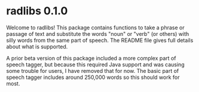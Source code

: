 # radlibs 0.1.0

Welcome to radlibs! This package contains functions to take a phrase or passage of text and substitute
the words "noun" or "verb" (or others) with silly words from the same part of speech. The README file
gives full details about what is supported.

A prior beta version of this package included a more complex part of speech tagger, but because this 
required Java support and was causing some trouble for users, I have removed that for now. The basic 
part of speech tagger includes around 250,000 words so this should work for most.
